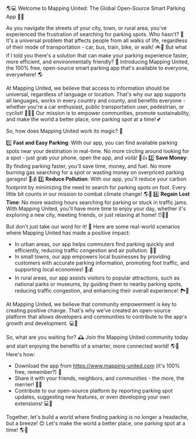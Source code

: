 🌎💻 Welcome to Mapping United: The Global Open-Source Smart Parking App 🚗💥

As you navigate the streets of your city, town, or rural area, you've experienced the frustration of searching for parking spots. Who hasn't? 🤯 It's a universal problem that affects people from all walks of life, regardless of their mode of transportation - car, bus, train, bike, or walk! 🚲💨 But what if I told you there's a solution that can make your parking experience faster, more efficient, and environmentally friendly? 🌟 Introducing Mapping United, the 100% free, open-source smart parking app that's available to everyone, everywhere! 🌎

At Mapping United, we believe that access to information should be universal, regardless of language or location. That's why our app supports all languages, works in every country and county, and benefits everyone - whether you're a car enthusiast, public transportation user, pedestrian, or cyclist! 🚗🚌💨 Our mission is to empower communities, promote sustainability, and make the world a better place, one parking spot at a time! 💕

So, how does Mapping United work its magic? 🤔

1️⃣ **Fast and Easy Parking**: With our app, you can find available parking spots near your destination in real-time. No more circling around looking for a spot - just grab your phone, open the app, and voilà! 📱👍
2️⃣ **Save Money**: By finding parking faster, you'll save time, money, and fuel. No more burning gas searching for a spot or wasting money on overpriced parking garages! 💸💰
3️⃣ **Reduce Pollution**: With our app, you'll reduce your carbon footprint by minimizing the need to search for parking spots on foot. Every little bit counts in our mission to combat climate change! 🌎🌟
4️⃣ **Regain Lost Time**: No more wasting hours searching for parking or stuck in traffic jams. With Mapping United, you'll have more time to enjoy your day, whether it's exploring a new city, meeting friends, or just relaxing at home! ⏰💆‍♀️

But don't just take our word for it! 🤔 Here are some real-world scenarios where Mapping United has made a positive impact:

* In urban areas, our app helps commuters find parking quickly and efficiently, reducing traffic congestion and air pollution. 🚗🌆
* In small towns, our app empowers local businesses by providing customers with accurate parking information, promoting foot traffic, and supporting local economies! 🏢💰
* In rural areas, our app assists visitors to popular attractions, such as national parks or museums, by guiding them to nearby parking spots, reducing traffic congestion, and enhancing their overall experience! 🏞️🎨

At Mapping United, we believe that community empowerment is key to creating positive change. That's why we've created an open-source platform that allows developers and communities to contribute to the app's growth and development. 💻💪

So, what are you waiting for? 🕰️ Join the Mapping United community today and start enjoying the benefits of a smarter, more connected world! 🌎🌟 Here's how:

* Download the app from https://www.mapping-united.com (it's 100% free, remember?) 📲
* Share it with your friends, neighbors, and communities - the more, the merrier! 🤩💬
* Contribute to our open-source platform by reporting parking spot updates, suggesting new features, or even developing your own extensions! 💻🎉

Together, let's build a world where finding parking is no longer a headache, but a breeze! 😊 Let's make the world a better place, one parking spot at a time! 🌎💪